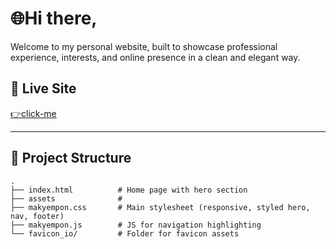 # 🌐Hi there,

Welcome to my personal website, built to showcase professional experience, interests, and online presence in a clean and elegant way.

## 🔗 Live Site

[👉click-me](https://makyempon.github.io)

---

## 📁 Project Structure

```plaintext
.
├── index.html          # Home page with hero section
├── assets              #
├── makyempon.css       # Main stylesheet (responsive, styled hero, nav, footer)
├── makyempon.js        # JS for navigation highlighting
└── favicon_io/         # Folder for favicon assets
```
